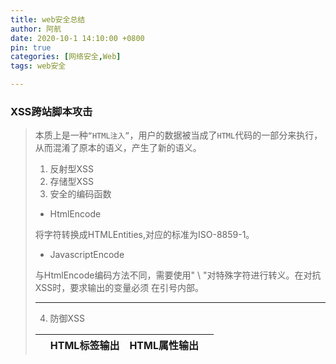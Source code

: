 ```yaml
---
title: web安全总结
author: 阿航
date: 2020-10-1 14:10:00 +0800
pin: true
categories: [网络安全,Web]
tags: web安全

---
```




### XSS跨站脚本攻击

>本质上是一种`“HTML注入”`，用户的数据被当成了`HTML`代码的一部分来执行，从而混淆了原本的语义，产生了新的语义。
>
>1. 反射型XSS
>2. 存储型XSS
>3. 安全的编码函数
>
>* HtmlEncode
>
>将字符转换成HTMLEntities,对应的标准为ISO-8859-1。
>
>* JavascriptEncode
>
>与HtmlEncode编码方法不同，需要使用" \ "对特殊字符进行转义。在对抗XSS时，要求输出的变量必须                在引号内部。
>
>*****
>
>
>
>4. 防御XSS
>
>|      | HTML标签输出         | HTML属性输出              | <script>标签输出                  | 事件中输出                                   | CSS中输出                                                    | 地址中输出 |
>| ---- | -------------------- | ------------------------- | --------------------------------- | -------------------------------------------- | ------------------------------------------------------------ | ---------- |
>| 例   | `<div>$var</div>`    | `<div name="$var"></div>` | `<script> varx="$var"; </script>` | `<a href=# onclick="funcA('$var')">test</a>` | 略(P100)                                                     | ...        |
>| 防御 | 对变量使用HtmlEncode | 对变量使用HtmlEncode      | 使用JavascriptEncode              | 使用JavascriptEncode                         | 禁止用户可控制的变量再`<style>`标签,“HTML标签的style属性”以及“CSS文件”中输出 | ...        |
>
>地址中输出
>
>>```
>><a href = "$var" >test</a> 
>>```
>>
>>构造伪协议实施攻击:
>>
>>* ```
>>   <a href = "javascript:alert(1);" >test</a>
>>   ```
>> 
>>如果变量是整个URL,先检查变量是否以“http”开头，若不是则自动添加。
>
>5. 防御`DOM Based XSS`
>
>****



## 第4章 跨站点请求伪造(CSRF)

*****

### 4.1 CSRF简介

>1. 攻击者在自己的域中构造一个页面:
>
>   * ```
>     http://www.a.com/csrf.html
>     ```
>
>   * 内容为:
>
>   * ```
>     <img src ="http://blog.sohu.com/manage/entry.do?m=delete&id=156714243" />
>     ```
>
>   * 地址指向删除博客文章的链接，诱使目标用户访问该页面，图片标签会向服务器发送一次GET 请求，删除文章。
>

### 4.2 CSRF进阶

####        		1. 浏览器的cookie 策略

>  >*  Session Cookie（临时Cookie）
>  >* Third-party Cookie (本地Cookie)
>

#### 				2. P3P头

>  * 使`<iframe>,<script>`等标签在IE中不再拦截第三方Cookie的发送。
>

### 4.3 CSRF的防御

#### 						1. 验证码

#### 						2. Referer Check(防止图片盗链)

>>检查Referer是否合法来判断用户是否被CSRF攻击。
>>
>>缺陷:服务器并非什么时候都能取到Referer。

#### 						3. Anti CSRF Token

>  * 在URL尾部新增一个参数Token，要求生成足够随机，使用安全的随机数生成器。
>  * 为防止Token通过Referer的方式泄露，应该尽量将其放在表单中。把敏感操作GET改为POST，以form表单(或者ajax)的形式提交。
>
>*****



## 第5章 点击劫持(ClickJacking)

****

### 5.1 点击劫持(ClickJacking)

#### 		1. 概念

>  * 使用一个透明的，不可见的iframe覆盖在网页上，然后诱使用户在网页上操作，通过调整iframe页面的位置，使用户恰好点击在iframe页面的一些功能按钮上。

### 5.2 Flash点击劫持

### 5.3 图片覆盖攻击

>* XSIO(Cross Site Image Overlaying): 利用图片的style,或者能控制CSS。

### 5.4 拖拽劫持与数据劫持

>* 诱使用户从隐藏的不可见iframe中“拖拽”出攻击者希望得到的数据，然后放到攻击者能控制的另外一个页面中，从而窃取数据。

### 5.5 TapJacking(触屏劫持）

****



### 5.6 防御ClickJacking

  	#### 				1. frame busting

>>```
>>if (top.location != location) {
>>	top.location = self.location;
>>}
>>```
>>
>>通过上面代码禁止iframe的嵌套。
>>
>>缺陷：由于使用JavaScript写的，容易被绕过。
>>
>>解决该问题最好的方案是使用一个HTTP头。
>>
>>****
>
>****

#### 						2. X-Frame-Options

>>它有三个可选的值
>>
>>* DENY
>>* SAMEORIGIN
>>* ALLOW-FROM origin
>>
>>当值为DENY时，浏览器拒绝当前页面加载任何frame页面。
>>
>>若值为SAMEORIGIN，则frame页面的地址只能为同源域名下的页面。
>>
>>若值为ALLOW-FROM，则可以定义允许frame加载的页面地址。
>>
>>****
>
>****



## 第6章 HTML5 安全

*****

### 6.1 HTML5 新标签

#### 	     				1. iframe中的sandbox

>* `<iframe>`标签加载的内容被视为一个独立的源，其中的**脚本**被禁止执行，**表单**被禁止提交，**插件**被禁止加载，指向其它浏览对象的**链接**也会被禁止。
>
>* sandbox有以下几个属性
>
>* allow-same-origin: 允许同源访问
>* allow-top-navigation: 允许访问顶层窗口
>* allow-forms: 允许提交表单
>* allow-scripts: 允许执行脚本
>
>* iframe实例
>
>```
><iframe sandbox="allow-same-origin allow-forms allow-scripts"
>	src="http://......."</iframe>
>```

#### 		

#### 		2. Link Types: noreferre

>```
><a href="xxx" rel="noreferrer" >test</a>
>```
>
>标签指定了noreferrer后，浏览器在请求该标签的地址后不再发送Referer。

#### 						3. Canvas

****



### 6.2 其它安全

#### 						1. Cross-Origin Resource Sharing

>* Origin Header 用于标记HTTP发起的“源”，服务器端通过识别这个来判断浏览器的请求是否来自一个合法的“源”。

#### 						2. postMessage-跨窗口传递消息

>* postMessage允许每一个window对象往其他的窗口发送文本消息，从而实现跨窗口的消息传递。该功能不受同源策略限制。

#### 				3. Web Storage

>就像一个非关系型数据库，由Key-Value对组成，使用方法为:
>
>```
>设置一个值: window.sessionStorage.setItem(key,value);
>读取一个值: window.sessionStorage.getItem(key);
>```
>
>* Session Storage，关闭浏览器就会失效。
>* Local Storage，数据会一直存在。

****



## 第7章 注入攻击

### 7.1 SQL注入

​		注入攻击的的两个条件:

>* 用户能够控制数据的输入。
>* 原本要执行的代码拼接了用户的输入。

#### 						1. 盲注

>* 盲注验证：构造简单的条件语句，根据返回页面是否发生变化，来判断SQL语句是否得到执行。
>
>* ```
> http://newspaper.com/items.php?id=2 and 1=2
> ```
> ```
>* ```
> http://newspaper.com/items.php?id=2 and 1=1
> ```
>```
>对比上面两个页面返回结果的差异，判断是否存在SQL注入漏洞。
>```
>

#### 						2. Timing Attack

>* 利用BENCHMARK()
>

### 7.2 数据库攻击技巧

*****



### 7.3 防御SQL注入

#### 				1. 使用预编译语句

#### 				2. 使用存储过程

#### 				3. 检查数据类型

>* 限制用户输入数据的数据类型

#### 		4. 使用安全函数

### 		7.4 其它注入攻击

#### 				1. XML注入

#### 				2. 代码注入

#### 				3. CRLF注入

*****



## 第8章 文件上传漏洞

****

 





